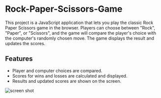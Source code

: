 # Rock-Paper-Scissors-Game

This project is a JavaScript application that lets you play the classic Rock Paper Scissors game in the browser.
Players can choose between "Rock", "Paper", or "Scissors", and the game will compare the player's choice with the computer's randomly chosen move.
The game displays the result and updates the scores.

## Features

- Player and computer choices are compared.
- Scores for wins and losses are calculated and displayed.
- Results and updated scores are shown on the screen.
  
![screen shot](https://github.com/user-attachments/assets/a8112b91-0b88-4727-b94c-283a433fc044)
